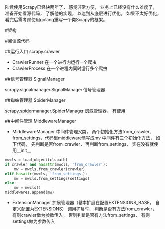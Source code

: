 陆续使用Scrapy已经快两年了， 感觉非常方便， 业务上已经没有什么难度了， 准备开始看源代码， 了解他的实现， 以达到从底层进行优化。
如果不太好优化， 看完后需考虑使用golang重写一个类Scrapy的框架。

#架构


#阅读源代码

##运行入口 scrapy.crawler

* CrawlerRunner 在一个进行内运行一个爬虫
* CrawlerProcess 在一个进程内同时运行多个爬虫

##信号管理器 SignalManager

scrapy.signalmanager.SignalManager 信号管理器

##蜘蛛管理器 SpiderManager

scrapy.spidermanager.SpiderManager 蜘蛛管理器， 有使用

##中间件管理 MiddlewareManager

* MiddlewareManager 中间件管理父类， 两个初始化方法from_crawler、from_settings，代码里middleware简写成mv
中间件有三个初始化方法， 如下代码， 先判断是否from_crawler， 再判断from_settings， 实在没有就使用__init__

```python
mwcls = load_object(clspath)
if crawler and hasattr(mwcls, 'from_crawler'):
    mw = mwcls.from_crawler(crawler)
elif hasattr(mwcls, 'from_settings'):
    mw = mwcls.from_settings(settings)
else:
    mw = mwcls()
middlewares.append(mw)
```
* ExtensionManager 扩展管理器（基本扩展在配置EXTENSIONS_BASE， 自定义配置为EXTENSIONS）
调用扩展时， 判断是否有方法from_crawler， 有则crawler做为参数传入， 否则判断是否有方法from_settings， 有则settings做为参数传入
